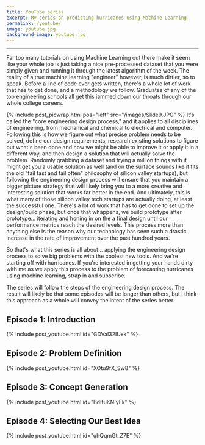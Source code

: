 ```yaml
---
title: YouTube series
excerpt: My series on predicting hurricanes using Machine Learning
permalink: /youtube/
image: youtube.jpg
background-image: youtube.jpg
---
```


<hr />

Far too many tutorials on using Machine Learning out there make it seem like your whole job is just taking a nice pre-processed dataset that you were simply given and running it through the latest algorithm of the week. The reality of a true machine learning "engineer" however, is much dirtier, so to speak. Before a line of code ever gets written, there's a whole lot of work that has to get done, and a methodology we follow. Graduates of any of the top engineering schools all get this jammed down our throats through our whole college careers. 

{% include post_picwrap.html pos="left" src="/images/Slide9.JPG" %}
It's called the "core engineering design process," and it applies to all disciplines of engineering, from mechanical and chemical to electrical and computer. Following this is how we figure out what precise problem needs to be solved, define our design requirements, research existing solutions to figure out what's been done and how we might be able to improve it or apply it in a different way, and then design a solution that will actually solve the problem. Randomly grabbing a dataset and trying a million things with it might get you a usable solution as well (and on the surface sounds like it fits the old "fail fast and fail often" philosophy of silicon valley startups), but following the engineering design process will ensure that you maintain a bigger picture strategy that will likely bring you to a more creative and interesting solution that works far better in the end. And ultimately, this is what many of those silicon valley tech startups are actually doing, at least the successful one. There's a lot of work that has to get done to set up the design/build phase, but once that whappens, we build prototype after prototype... iterating and honing in on the a final design until our performance metrics reach the desired levels. This process more than anything else is the reason why our technology has seen such a drastic increase in the rate of improvement over the past hundred years.

So that's what this series is all about... applying the engineering design process to solve big problems with the coolest new tools. And we're starting off with hurricanes. If you're interested in getting your hands dirty with me as we apply this process to the problem of forecasting hurricanes using machine learning, strap in and subscribe. 

The series will follow the steps of the engineering design process. The result will likely be that some episodes will be longer than others, but I think this approach as a whole will convey the intent of the series better.

## Episode 1: Introduction
{% include post_youtube.html id="GDVal32IUxk" %}

## Episode 2: Problem Definition
{% include post_youtube.html id="XOtu9fX_Sw8" %}

## Episode 3: Concept Generation
{% include post_youtube.html id="BdIfuKNIyFk" %}

## Episode 4: Selecting Our Best Idea
{% include post_youtube.html id="qhQqmGt_Z7E" %}

